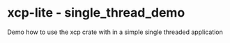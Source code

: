 # xcp-lite - single_thread_demo

Demo how to use the xcp crate with in a simple single threaded application
